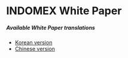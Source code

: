 # INDOMEX White Paper
##### Available White Paper translations 
-  [Korean version](https://github.com/indomex-io/whitepaper/blob/master/WhitePaper_INDOMEX_KR_20.1.3.pdf)
-  [Chinese version](https://github.com/indomex-io/whitepaper/blob/master/WhitePaper_INDOMEX_CN_20.1.3.pdf)
